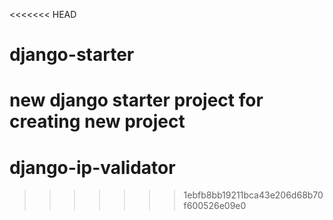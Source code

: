 <<<<<<< HEAD
# django-starter
new django starter project for creating new project
=======
# django-ip-validator
>>>>>>> 1ebfb8bb19211bca43e206d68b70f600526e09e0
